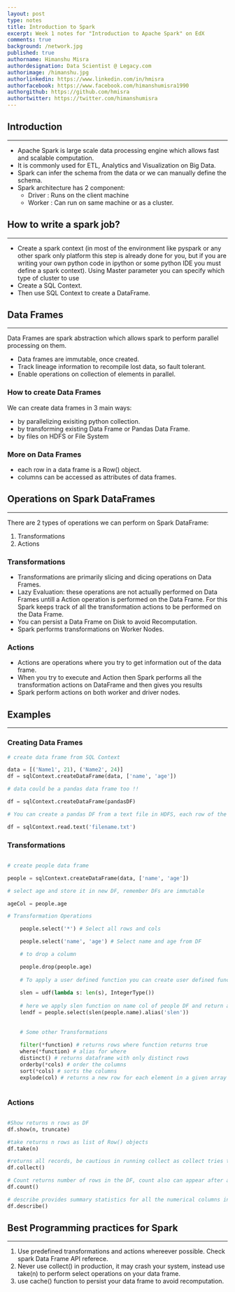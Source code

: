 ```yaml
---
layout: post
type: notes
title: Introduction to Spark
excerpt: Week 1 notes for "Introduction to Apache Spark" on EdX
comments: true
background: /network.jpg
published: true
authorname: Himanshu Misra
authordesignation: Data Scientist @ Legacy.com
authorimage: /himanshu.jpg
authorlinkedin: https://www.linkedin.com/in/hmisra
authorfacebook: https://www.facebook.com/himanshumisra1990
authorgithub: https://github.com/hmisra
authortwitter: https://twitter.com/himanshumisra
---
```





## Introduction
------

* Apache Spark is large scale data processing engine which allows fast and scalable computation.
* It is commonly used for ETL, Analytics and Visualization on Big Data.
* Spark can infer the schema from the data or we can manually define the schema.
* Spark architecture has 2 component:
    - Driver : Runs on the client machine
    - Worker : Can run on same machine or as a cluster.


## How to write a spark job?
------

* Create a spark context (in most of the environment like pyspark or any other spark only platform this step is already done for you, but if you are writing your own python code in ipython or some python IDE you must define a spark context). Using Master parameter you can specify which type of cluster to use
* Create a SQL Context.
* Then use SQL Context to create a DataFrame.

## Data Frames
------

Data Frames are spark abstraction which allows spark to perform parallel processing on them.

* Data frames are immutable, once created.
* Track lineage information to recompile lost data, so fault tolerant.
* Enable operations on collection of elements in parallel.

### How to create Data Frames


We can create data frames in 3 main ways:

* by parallelizing exisiting python collection.
* by transforming existing Data Frame or Pandas Data Frame.
* by files on HDFS or File System

### More on Data Frames


* each row in a data frame is a Row() object.
* columns can be accessed as attributes of data frames.

## Operations on Spark DataFrames
------

There are 2 types of operations we can perform on Spark DataFrame:
1. Transformations 
2. Actions

### Transformations

* Transformations are primarily slicing and dicing operations on Data Frames.
* Lazy Evaluation: these operations are not actually performed on Data Frames untill a Action operation is performed on the Data Frame. For this Spark keeps track of all the transformation actions to be performed on the Data Frame.
* You can persist a Data Frame on Disk to avoid Recomputation.
* Spark performs transformations on Worker Nodes.

### Actions

* Actions are operations where you try to get information out of the data frame. 
* When you try to execute and Action then Spark performs all the transformation actions on DataFrame and then gives you results
* Spark perform actions on both worker and driver nodes.

## Examples
------

### Creating Data Frames

``` python
# create data frame from SQL Context

data = [('Name1', 21), ('Name2', 24)]
df = sqlContext.createDataFrame(data, ['name', 'age'])

# data could be a pandas data frame too !!

df = sqlContext.createDataFrame(pandasDF)

# You can create a pandas DF from a text file in HDFS, each row of the file would be a Row() object in the Spark Data Frame

df = sqlContext.read.text('filename.txt')

```


### Transformations


```python

# create people data frame

people = sqlContext.createDataFrame(data, ['name', 'age'])

# select age and store it in new DF, remember DFs are immutable

ageCol = people.age

# Transformation Operations

    people.select('*') # Select all rows and cols

    people.select('name', 'age') # Select name and age from DF

    # to drop a column

    people.drop(people.age)
    
    # To apply a user defined function you can create user defined function to be applied on Data Frames using UDF. it accepts function definition and return type as argument
    
    slen = udf(lambda s: len(s), IntegerType())
                                         
    # here we apply slen function on name col of people DF and return a new DF where the results are under column named slen                                            
    lendf = people.select(slen(people.name).alias('slen'))
    
    
    # Some other Transformations
    
    filter(*function) # returns rows where function returns true
    where(*function) # alias for where
    distinct() # returns dataframe with only distinct rows
    orderby(*cols) # order the columns
    sort(*cols) # sorts the columns
    explode(col) # returns a new row for each element in a given array
    


```

### Actions

``` python

#Show returns n rows as DF
df.show(n, truncate) 

#take returns n rows as list of Row() objects
df.take(n)

#returns all records, be cautious in running collect as collect tries to return all the results and fits result in memory. If you have data which is more than size of your memory running collect would crash your program.
df.collect()

# Count returns number of rows in the DF, count also can appear after a group by operations as an aggregation, in that case count acts as a transformation.
df.count()

# describe provides summary statistics for all the numerical columns in the dataframe
df.describe()

```

## Best Programming practices for Spark
-------

1. Use predefined transformations and actions whereever possible. Check spark Data Frame API referece.
2. Never use collect() in production, it may crash your system, instead use take(n) to perform select operations on your data frame.
3. use cache() function to persist your data frame to avoid recomputation.
